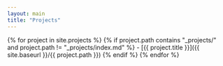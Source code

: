 ```yaml
---
layout: main
title: "Projects"
---
```


{% for project in site.projects %}
  {% if project.path contains "_projects/" and project.path != "_projects/index.md" %}
    - [{{ project.title }}]({{ site.baseurl }}/{{ project.path }})
  {% endif %}
{% endfor %}
